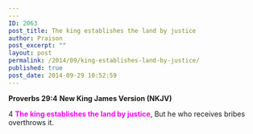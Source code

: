 ```yaml
---
---
ID: 2063
post_title: The king establishes the land by justice
author: Praison
post_excerpt: ""
layout: post
permalink: /2014/09/king-establishes-land-by-justice/
published: true
post_date: 2014-09-29 10:52:59
---
```

<strong>Proverbs 29:4</strong>
<strong> New King James Version (NKJV)</strong>

4 <span style="color: #ff00ff;"><strong>The king establishes the land by justice</strong></span>,
But he who receives bribes overthrows it.